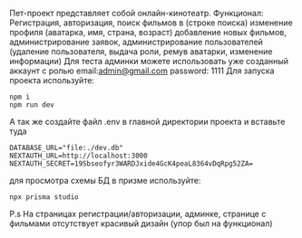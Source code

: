 Пет-проект представляет собой онлайн-кинотеатр.
Функционал: Регистрация, авторизация, поиск фильмов в (строке поиска) изменение профиля (аватарка, имя, страна, возраст) добавление новых фильмов, администрирование заявок, администрирование пользователей (удаление пользователя, выдача роли, ремув аватарки, изменение информации)
Для теста админки можете использовать уже созданный аккаунт с ролью email:admin@gmail.com password: 1111
Для запуска проекта используйте:
```
npm i
npm run dev
```
А так же создайте файл .env в главной директории проекта и вставьте туда
```
DATABASE_URL="file:./dev.db"
NEXTAUTH_URL=http://localhost:3000
NEXTAUTH_SECRET=19Sbseofyr3WARDJxide4GcK4peaL8364vDqRpg52ZA=
```
для просмотра схемы БД в призме используйте:
```
npx prisma studio
```
P.s На страницах регистрации/авторизации, админке, странице с фильмами отсутствует красивый дизайн (упор был на функционал)
